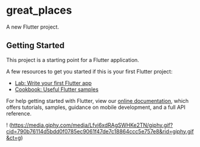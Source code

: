 # great_places

A new Flutter project.

## Getting Started

This project is a starting point for a Flutter application.

A few resources to get you started if this is your first Flutter project:

- [Lab: Write your first Flutter app](https://flutter.dev/docs/get-started/codelab)
- [Cookbook: Useful Flutter samples](https://flutter.dev/docs/cookbook)

For help getting started with Flutter, view our
[online documentation](https://flutter.dev/docs), which offers tutorials,
samples, guidance on mobile development, and a full API reference.

! (https://media.giphy.com/media/Lfvj6xdRAgSWHKe2TN/giphy.gif?cid=790b76114d5bdd0f0785ec9061f47de7c18864ccc5e757e8&rid=giphy.gif&ct=g)
